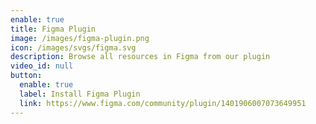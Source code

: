 ```yaml
---
enable: true
title: Figma Plugin
image: /images/figma-plugin.png
icon: /images/svgs/figma.svg
description: Browse all resources in Figma from our plugin
video_id: null
button:
  enable: true
  label: Install Figma Plugin
  link: https://www.figma.com/community/plugin/1401906007073649951
---
```

